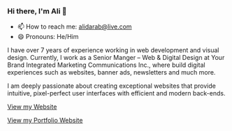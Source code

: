 ### Hi there, I'm Ali 👋

- 📫 How to reach me: alidarab@live.com
- 😄 Pronouns: He/Him

I have over 7 years of experience working in web development and visual design. Currently, I work as a Senior Manger – Web & Digital Design at Your Brand Integrated Marketing Communications Inc., where build digital experiences such as websites, banner ads, newsletters and much more.

I am deeply passionate about creating exceptional websites that provide intuitive, pixel-perfect user interfaces with efficient and modern back-ends.


[View my Website](https://alidarab.com)

[View my Portfolio Website](https://portfolio.alidarab.com)

